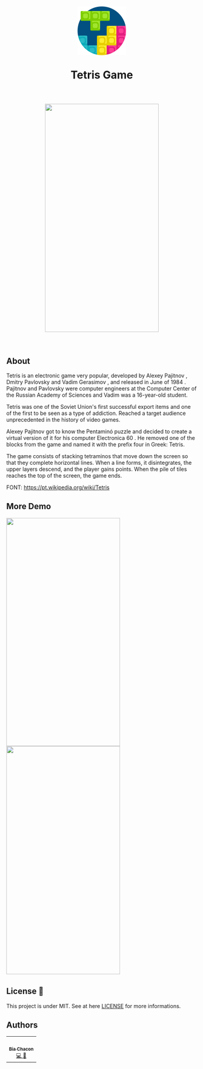 <h1 align="center">
  <img src="https://github.com/BiaChacon/tetris/blob/master/app/src/main/res/drawable/tetris.png" float="center" width="128" height="128"/>
<p align="center">
  <strong align="center">Tetris Game</strong>
</p>
</h1> 
<br/>
<p align="center">
  <img src="https://user-images.githubusercontent.com/42190754/80290948-97477500-871f-11ea-99e2-dcab5f4e9d96.gif" float="center" width="300" height="600"/>
</p>

<br/>

## About
Tetris is an electronic game very popular, developed by Alexey Pajitnov , Dmitry Pavlovsky and Vadim Gerasimov , and released in June of 1984 . Pajitnov and Pavlovsky were computer engineers at the Computer Center of the Russian Academy of Sciences and Vadim was a 16-year-old student.

Tetris was one of the Soviet Union's first successful export items and one of the first to be seen as a type of addiction. Reached a target audience unprecedented in the history of video games.

Alexey Pajitnov got to know the Pentaminó puzzle and decided to create a virtual version of it for his computer Electronica 60 . He removed one of the blocks from the game and named it with the prefix four in Greek: Tetris. 

The game consists of stacking tetraminos that move down the screen so that they complete horizontal lines. When a line forms, it disintegrates, the upper layers descend, and the player gains points. When the pile of tiles reaches the top of the screen, the game ends. 

FONT: https://pt.wikipedia.org/wiki/Tetris

## More Demo
<img src="https://user-images.githubusercontent.com/42190754/80291283-b7c4fe80-8722-11ea-80a4-73f39f1cc1c2.gif" width="300" height="600" align="left" />
<img src="https://user-images.githubusercontent.com/42190754/80291240-6d438200-8722-11ea-8fe4-f065effbdc1c.gif" width="300" height="600" align=""/>

## License 📝 
This project is under MIT. See at here [LICENSE](https://github.com/BiaChacon/tetris/blob/master/LICENSE) for more informations.

## Authors 
<table>
  <tr>
    <td align="center"><a href="https://github.com/biachacon"><img src="https://avatars1.githubusercontent.com/u/42190754?s=460&u=a5cbe42a4868b2bac9615226044b9cec15cee418&v=4" width="100px;" alt=""/><br /><sub><b>Bia Chacon</b></sub></a><br /><a href="https://github.com/BiaChacon/ToDoList" title="Code">💻 🎨</a></td>
   <tr>
</table>
